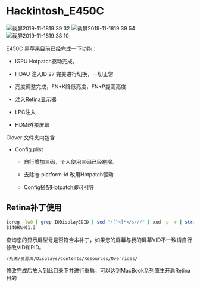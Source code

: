 # Hackintosh_E450C 

![截屏2019-11-1819 39 32](https://user-images.githubusercontent.com/9806325/69049782-9fe2a380-0a3b-11ea-9f03-f1b606f14729.png)
![截屏2019-11-1819 39 54](https://user-images.githubusercontent.com/9806325/69049792-a53fee00-0a3b-11ea-9a89-928444ba81a0.png)
![截屏2019-11-1819 38 10](https://user-images.githubusercontent.com/9806325/69049802-ab35cf00-0a3b-11ea-94c8-1fee92b70598.png)




E450C 黑苹果目前已经完成一下功能：

* IGPU Hotpatch驱动完成。

* HDAU 注入ID 27 完美进行切换，一切正常

* 亮度调整完成，FN+K降低亮度，FN+P提高亮度

* 注入Retina显示器

* LPC注入

* HDMi外接屏幕

Clover 文件夹内包含


* Config.plist
    * 自行增加三码，个人使用三码已经剔除。

    * 去除ig-platform-id 改用Hotpatch驱动

    * Config搭配Hotpatch即可引导

## Retina补丁使用
``` bash
ioreg -lw0 | grep IODisplayEDID | sed "/[^<]*</s///" | xxd -p -r | strings -6
B140HAN01.3 
```
查询您的显示屏型号是否符合本补丁，如果您的屏幕与我的屏幕VID不一致请自行修改VID和PID。
``` bash
/系统/资源库/Displays/Contents/Resources/Overrides/
```
修改完成后放入到此目录下并进行重启，可以达到MacBook系列原生开启Retina目的
